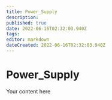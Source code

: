 ```yaml
---
title: Power_Supply
description: 
published: true
date: 2022-06-16T02:32:03.940Z
tags: 
editor: markdown
dateCreated: 2022-06-16T02:32:03.940Z
---
```


# Power_Supply
Your content here